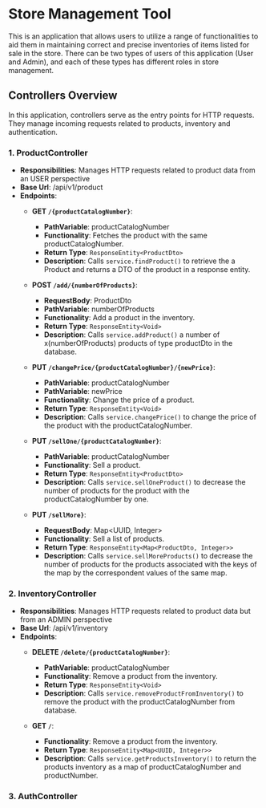 # Store Management Tool

This is an application that allows users to utilize a range of functionalities to aid them in maintaining correct and precise inventories of items listed for sale in the store. 
There can be two types of users of this application (User and Admin), and each of these types has different roles in store management.

## Controllers Overview

In this application, controllers serve as the entry points for HTTP requests. They manage incoming requests related to products, inventory and authentication.

### 1. ProductController 

- **Responsibilities**: Manages HTTP requests related to product data from an USER perspective
- **Base Url**: /api/v1/product 
- **Endpoints**: 
  - **GET `/{productCatalogNumber}`**:
    - **PathVariable**: productCatalogNumber 
    - **Functionality**: Fetches the product with the same productCatalogNumber.
    - **Return Type**: `ResponseEntity<ProductDto>`
    - **Description**: Calls `service.findProduct()` to retrieve the a Product and returns a DTO of the product in a response entity.
   
  - **POST `/add/{numberOfProducts}`**:
    - **RequestBody**: ProductDto
    - **PathVariable**: numberOfProducts  
    - **Functionality**: Add a product in the inventory.
    - **Return Type**: `ResponseEntity<Void>`
    - **Description**: Calls `service.addProduct()` a number of x(numberOfProducts) products of type productDto in the database.
   
  - **PUT `/changePrice/{productCatalogNumber}/{newPrice}`**:
    - **PathVariable**: productCatalogNumber
    - **PathVariable**: newPrice  
    - **Functionality**: Change the price of a product.
    - **Return Type**: `ResponseEntity<Void>`
    - **Description**: Calls `service.changePrice()` to change the price of the product with the productCatalogNumber.
   
  - **PUT `/sellOne/{productCatalogNumber}`**:
    - **PathVariable**: productCatalogNumber
    - **Functionality**: Sell a product.
    - **Return Type**: `ResponseEntity<ProductDto>`
    - **Description**: Calls `service.sellOneProduct()` to decrease the number of products for the product with the productCatalogNumber by one.
   
  - **PUT `/sellMore}`**:
    - **RequestBody**: Map<UUID, Integer>
    - **Functionality**: Sell a list of products.
    - **Return Type**: `ResponseEntity<Map<ProductDto, Integer>>`
    - **Description**: Calls `service.sellMoreProducts()` to decrease the number of products for the products associated with the keys of the map by the correspondent values of the same map.


### 2. InventoryController 
- **Responsibilities**: Manages HTTP requests related to product data but from an ADMIN perspective
- **Base Url**: /api/v1/inventory
- **Endpoints**: 
  - **DELETE `/delete/{productCatalogNumber}`**:
    - **PathVariable**: productCatalogNumber
    - **Functionality**: Remove a product from the inventory.
    - **Return Type**: `ResponseEntity<Void>`
    - **Description**: Calls `service.removeProductFromInventory()` to remove the product with the productCatalogNumber from database.
   
  - **GET `/`**:
    - **Functionality**: Remove a product from the inventory.
    - **Return Type**: `ResponseEntity<Map<UUID, Integer>>`
    - **Description**: Calls `service.getProductsInventory()` to return the products inventory as a map of productCatalogNumber and productNumber.

### 3. AuthController 
